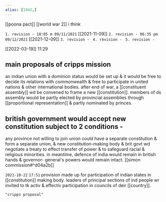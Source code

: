 ```yaml
---
alias: [1942,]
---
```

[[poona pact]] [[world war 2]] i think

`1. revision - 10:05 m 09/11/2021` [[2021-11-09]]
`2. revision - 06:35 pm 09/12/2021` [[2021-12-09]]
`3. revision - `
`4. revision - `
`5. revision - `

[[2022-03-19]] 11:29
## main proposals of cripps mission
an indian union with a dominion status would be set up & it would be free to decide its relations with commonwealth & free to participate in united nations & other international bodies.
after end of war, a [[constituent assembly]] wd be convened to frame a new [[constitution]].
members of ds assembly would be partly elected by provincial assemblies through [[proportional representation]] & partly nominated by princes.
## british government would accept new constitution subject to 2 conditions -
any province not willing to join union could have a separate constitution & form a separate union, &
new constitution-making body & brit govt wd negotiate a treaty to effect transfer of power & to safeguard racial &  religious minorities.
in meantime, defence of india would remain in british hands & governor- general's powers would remain intact.
[[simon commission#^d04a2b]]

`2021-10-22` `17:51`
provision made up for participation of indian states in [[constitution]] making body.
leaders of principal sections of ind people wr invited to tk activ & effectiv participation in councils of deir [[country]].
```query
"cripps proposal"
```